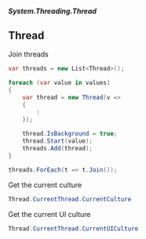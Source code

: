##### System.Threading.Thread
## Thread

Join threads
``` csharp
var threads = new List<Thread>();

foreach (var value in values)
{
    var thread = new Thread(v =>
    {
        :
    });
    
    thread.IsBackground = true;
    thread.Start(value);
    threads.Add(thread);
}

threads.ForEach(t => t.Join());
```

Get the current culture
``` csharp
Thread.CurrentThread.CurrentCulture
```

Get the current UI culture
``` csharp
Thread.CurrentThread.CurrentUICulture
```
